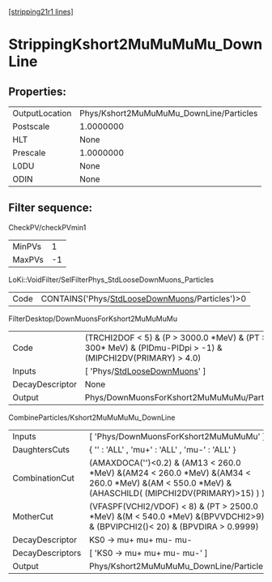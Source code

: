 [[stripping21r1 lines]](./stripping21r1-index)

# StrippingKshort2MuMuMuMu_DownLine

## Properties:

|                |                                         |
|----------------|-----------------------------------------|
| OutputLocation | Phys/Kshort2MuMuMuMu_DownLine/Particles |
| Postscale      | 1.0000000                               |
| HLT            | None                                    |
| Prescale       | 1.0000000                               |
| L0DU           | None                                    |
| ODIN           | None                                    |

## Filter sequence:

CheckPV/checkPVmin1

|        |     |
|--------|-----|
| MinPVs | 1   |
| MaxPVs | -1  |

LoKi::VoidFilter/SelFilterPhys_StdLooseDownMuons_Particles

|      |                                                                                                      |
|------|------------------------------------------------------------------------------------------------------|
| Code | CONTAINS('Phys/[StdLooseDownMuons](./stripping21r1-commonparticles-stdloosedownmuons)/Particles')\>0 |

FilterDesktop/DownMuonsForKshort2MuMuMuMu

|                 |                                                                                                                |
|-----------------|----------------------------------------------------------------------------------------------------------------|
| Code            | (TRCHI2DOF \< 5) & (P \> 3000.0 \*MeV) & (PT \> 300\* MeV) & (PIDmu-PIDpi \> -1) & (MIPCHI2DV(PRIMARY) \> 4.0) |
| Inputs          | [ 'Phys/[StdLooseDownMuons](./stripping21r1-commonparticles-stdloosedownmuons)' ]                            |
| DecayDescriptor | None                                                                                                           |
| Output          | Phys/DownMuonsForKshort2MuMuMuMu/Particles                                                                     |

CombineParticles/Kshort2MuMuMuMu_DownLine

|                  |                                                                                                                                                           |
|------------------|-----------------------------------------------------------------------------------------------------------------------------------------------------------|
| Inputs           | [ 'Phys/DownMuonsForKshort2MuMuMuMu' ]                                                                                                                  |
| DaughtersCuts    | { '' : 'ALL' , 'mu+' : 'ALL' , 'mu-' : 'ALL' }                                                                                                            |
| CombinationCut   | (AMAXDOCA('')\<0.2) & (AM13 \< 260.0 \*MeV) &(AM24 \< 260.0 \*MeV) &(AM34 \< 260.0 \*MeV) &(AM \< 550.0 \*MeV) & (AHASCHILD( (MIPCHI2DV(PRIMARY)\>15) ) ) |
| MotherCut        | (VFASPF(VCHI2/VDOF) \< 8) & (PT \> 2500.0 \*MeV) &(M \< 540.0 \*MeV) &(BPVVDCHI2\>9) & (BPVIPCHI2()\< 20) & (BPVDIRA \> 0.9999)                           |
| DecayDescriptor  | KS0 -\> mu+ mu+ mu- mu-                                                                                                                                   |
| DecayDescriptors | [ 'KS0 -\> mu+ mu+ mu- mu-' ]                                                                                                                           |
| Output           | Phys/Kshort2MuMuMuMu_DownLine/Particles                                                                                                                   |
